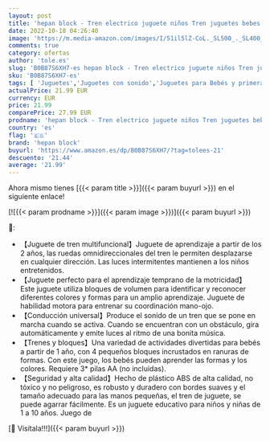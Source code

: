 ```yaml
---
layout: post
title: 'hepan block - Tren electrico juguete niños Tren juguetes bebes 6 - 12 meses Juguetes 1 año montessori Luces Musical Cascabeles Bloques construccion bebe Regalos navidad originales niños y niñas Juegos educativos'
date: 2022-10-18 04:26:40
image: 'https://m.media-amazon.com/images/I/51il5lZ-CoL._SL500_._SL400_.jpg'
comments: true
category: ofertas
author: 'tole.es'
slug: 'B0B87S6XH7-es hepan block - Tren electrico juguete niños Tren juguetes...'
sku: 'B0B87S6XH7-es'
tags: [ 'Juguetes','Juguetes con sonido','Juguetes para Bebés y primera infancia','Juguetes y juegos','bebe','hepan block','🇪🇸', ]
actualPrice: 21.99 EUR
currency: EUR
price: 21.99
comparePrice: 27.99 EUR
prodname: 'hepan block - Tren electrico juguete niños Tren juguetes bebes 6 - 12 meses Juguetes 1 año montessori Luces Musical Cascabeles Bloques construccion bebe Regalos navidad originales niños y niñas Juegos educativos'
country: 'es'
flag: '🇪🇸'
brand: 'hepan block'
buyurl: 'https://www.amazon.es/dp/B0B87S6XH7/?tag=tolees-21'
descuento: '21.44'
average: '21.99'
---
```


Ahora mismo tienes [{{< param title >}}]({{< param buyurl >}}) en el siguiente enlace!

[![{{< param prodname >}}]({{< param image >}})]({{< param buyurl >}})

🔎:

- 【Juguete de tren multifuncional】Juguete de aprendizaje a partir de los 2 años, las ruedas omnidireccionales del tren le permiten desplazarse en cualquier dirección. Las luces intermitentes mantienen a los niños entretenidos.
- 【Juguete perfecto para el aprendizaje temprano de la motricidad】 Este juguete utiliza bloques de volumen para identificar y reconocer diferentes colores y formas para un amplio aprendizaje. Juguete de habilidad motora para entrenar su coordinación mano-ojo.
- 【Conducción universal】Produce el sonido de un tren que se pone en marcha cuando se activa. Cuando se encuentran con un obstáculo, gira automáticamente y emite luces al ritmo de una bonita música.
- 【Trenes y bloques】Una variedad de actividades divertidas para bebés a partir de 1 año, con 4 pequeños bloques incrustados en ranuras de formas. Con este juego, los bebés pueden aprender las formas y los colores. Requiere 3* pilas AA (no incluidas).
- 【Seguridad y alta calidad】Hecho de plástico ABS de alta calidad, no tóxico y no peligroso, es robusto y duradero con bordes suaves y el tamaño adecuado para las manos pequeñas, el tren de juguete, se puede agarrar fácilmente. Es un juguete educativo para niños y niñas de 1 a 10 años. Juego de

[🛒 Visítala!!!]({{< param buyurl >}})
